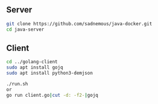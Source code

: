 ## Server
```bash
git clone https://github.com/sadnemous/java-docker.git
cd java-server
```


## Client
```bash
cd ../golang-client
sudo apt install gojq
sudo apt install python3-demjson

./run.sh 
or
go run client.go|cut -d: -f2-|gojq

```
